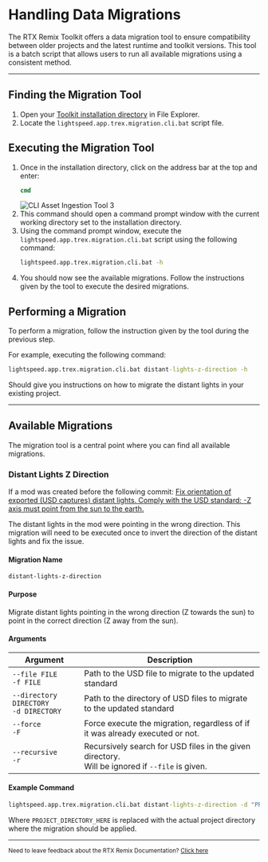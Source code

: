 # Handling Data Migrations

The RTX Remix Toolkit offers a data migration tool to ensure compatibility between older projects and the latest runtime
and toolkit versions. This tool is a batch script that allows users to run all available migrations using a consistent
method.

***

## Finding the Migration Tool

1) Open your
   [Toolkit installation directory](../remix-faq.md#how-can-i-locate-the-rtx-remix-toolkit-installation-folder) in
   File Explorer.
2) Locate the `lightspeed.app.trex.migration.cli.bat` script file.

## Executing the Migration Tool

1) Once in the installation directory, click on the address bar at the top and enter:
    ```bat
    cmd
    ```
   ![CLI Asset Ingestion Tool 3](../data/images/remix-clitool-003.png)
2) This command should open a command prompt window with the current working directory set to the installation directory.
3) Using the command prompt window, execute the `lightspeed.app.trex.migration.cli.bat` script using the following
   command:
    ```bat
    lightspeed.app.trex.migration.cli.bat -h
    ```
4) You should now see the available migrations. Follow the instructions given by the tool to execute the desired
   migrations.

## Performing a Migration

To perform a migration, follow the instruction given by the tool during the previous step.

For example, executing the following command:

```bat
lightspeed.app.trex.migration.cli.bat distant-lights-z-direction -h
```

Should give you instructions on how to migrate the distant lights in your existing project.

***

## Available Migrations

The migration tool is a central point where you can find all available migrations.

### Distant Lights Z Direction

If a mod was created before the following commit:
[Fix orientation of exported (USD captures) distant lights. Comply with the USD standard: -Z axis must point from the sun to the earth.](https://github.com/NVIDIAGameWorks/dxvk-remix/commit/cfa5273ef5d8dd4f7e98b1ef9e5d9cb2552042f4)

The distant lights in the mod were pointing in the wrong direction. This migration will need to be executed once to
invert the direction of the distant lights and fix the issue.

#### Migration Name

`distant-lights-z-direction`

#### Purpose

Migrate distant lights pointing in the wrong direction (Z towards the sun) to point in the correct direction (Z away
from the sun).

#### Arguments

| Argument                                   | Description                                                                                        |
| ------------------------------------------ | -------------------------------------------------------------------------------------------------- |
| `--file FILE`<br/>`-f FILE`                | Path to the USD file to migrate to the updated standard                                            |
| `--directory DIRECTORY`<br/>`-d DIRECTORY` | Path to the directory of USD files to migrate to the updated standard                              |
| `--force`<br/>`-F`                         | Force execute the migration, regardless of if it was already executed or not.                      |
| `--recursive`<br/>`-r`                     | Recursively search for USD files in the given directory.<br/>Will be ignored if `--file` is given. |

#### Example Command

```bat
lightspeed.app.trex.migration.cli.bat distant-lights-z-direction -d "PROJECT_DIRECTORY_HERE" -r
```

Where `PROJECT_DIRECTORY_HERE` is replaced with the actual project directory where the migration should be applied.

***
<sub> Need to leave feedback about the RTX Remix Documentation?  [Click here](https://github.com/NVIDIAGameWorks/rtx-remix/issues/new?assignees=nvdamien&labels=documentation%2Cfeedback%2Ctriage&projects=&template=documentation_feedback.yml&title=%5BDocumentation+feedback%5D%3A+) </sub>
